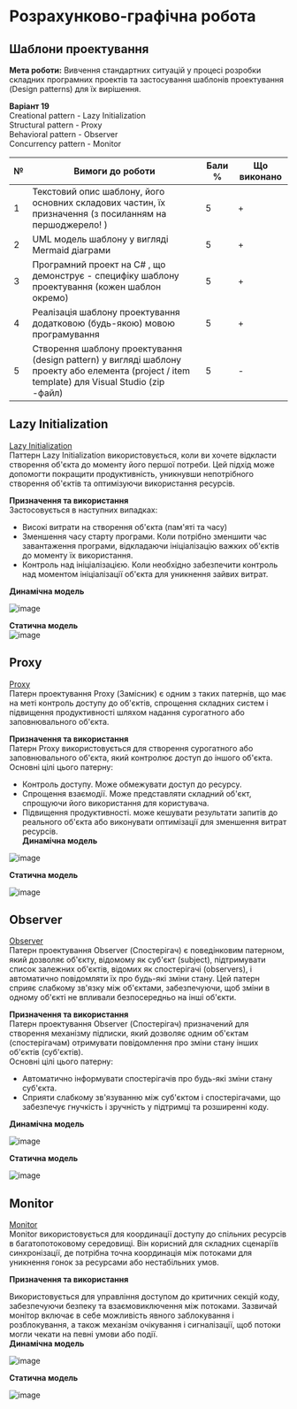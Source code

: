 # Розрахунково-графічна робота
## Шаблони проектування
**Мета роботи:** Вивчення стандартних ситуацій у процесі розробки складних програмних проектів та застосування шаблонів проектування (Design patterns) для їх вирішення.  

**Варіант 19**  
Creational pattern - Lazy Initialization  
Structural pattern - Proxy  
Behavioral pattern - Observer  
Concurrency pattern - Monitor 

| № | Вимоги до роботи  | Бали % | Що виконано| 
---| ------------- | ------------- |---|
1| Текстовий опис шаблону, його основних складових частин, їх призначення (з посиланням на першоджерело! )  | 5  | +
2| UML модель шаблону у вигляді Mermaid діаграми  | 5  | +
3|Програмний проект на С# , що демонструє - специфіку шаблону проектування (кожен шаблон окремо) | 5  | +
4|Реалізація шаблону проектування додатковою (будь-якою) мовою програмування | 5  | +
5| Створення шаблону проектування (design pattern) у вигляді шаблону проекту або елемента (project / item template) для Visual Studio (zip -файл)| 5  | -
## Lazy Initialization
[Lazy Initialization ](https://www.codingdrills.com/tutorial/design-patterns-tutorial/lazy-initialization-pattern)  
Паттерн Lazy Initialization використовується, коли ви хочете відкласти створення об'єкта до моменту його першої потреби. Цей підхід може допомогти покращити продуктивність, уникнувши непотрібного створення об'єктів та оптимізуючи використання ресурсів.  

**Призначення та використання**  
Застосовується в наступних випадках:
- Високі витрати на створення об'єкта (пам'яті та часу)
- Зменшення часу старту програми. Коли потрібно зменшити час завантаження програми, відкладаючи ініціалізацію важких об'єктів до моменту їх використання.
- Контроль над ініціалізацією. Коли необхідно забезпечити контроль над моментом ініціалізації об'єкта для уникнення зайвих витрат.

**Динамічна модель**  

![image](https://github.com/JuliaSylenok/Lab_RGR/assets/149322465/ecdd1595-e879-4c84-babb-78147fa4c717)  

**Статична модель**  
![image](https://github.com/JuliaSylenok/Lab_RGR/assets/149322465/3a188c4e-7de3-405a-b5d2-38bebd7a054c)

## Proxy 
[Proxy](https://www.codingdrills.com/tutorial/design-patterns-tutorial/proxy-pattern)  
Патерн проектування Proxy (Замісник) є одним з таких патернів, що має на меті контроль доступу до об'єктів, спрощення складних систем і підвищення продуктивності шляхом надання сурогатного або заповнювального об'єкта.  

**Призначення та використання**  
Патерн Proxy  використовується для створення сурогатного або заповнювального об'єкта, який контролює доступ до іншого об'єкта.  
Основні цілі цього патерну:
- Контроль доступу. Може обмежувати доступ до ресурсу.
- Спрощення взаємодії. Може представляти складний об'єкт, спрощуючи його використання для користувача.
- Підвищення продуктивності. може кешувати результати запитів до реального об'єкта або виконувати оптимізації для зменшення витрат ресурсів.  
**Динамічна модель**

![image](https://github.com/JuliaSylenok/Lab_RGR/assets/149322465/904d7b60-0306-4096-821a-332f94e8a5d7)  

**Статична модель**

![image](https://github.com/JuliaSylenok/Lab_RGR/assets/149322465/ec458734-abb7-4f85-a22b-7966b248a29e)

## Observer
[Observer](https://www.codingdrills.com/tutorial/design-patterns-tutorial/observer-pattern)  
Патерн проектування Observer (Спостерігач) є поведінковим патерном, який дозволяє об'єкту, відомому як суб'єкт (subject), підтримувати список залежних об'єктів, відомих як спостерігачі (observers), і автоматично повідомляти їх про будь-які зміни стану. Цей патерн сприяє слабкому зв'язку між об'єктами, забезпечуючи, щоб зміни в одному об'єкті не впливали безпосередньо на інші об'єкти.  

**Призначення та використання**  
Патерн проектування Observer (Спостерігач) призначений для створення механізму підписки, який дозволяє одним об'єктам (спостерігачам) отримувати повідомлення про зміни стану інших об'єктів (суб'єктів).  
Основні цілі цього патерну:
- Автоматично інформувати спостерігачів про будь-які зміни стану суб'єкта.
- Сприяти слабкому зв'язуванню між суб'єктом і спостерігачами, що забезпечує гнучкість і зручність у підтримці та розширенні коду.

**Динамічна модель**  

![image](https://github.com/JuliaSylenok/Lab_RGR/assets/149322465/1a4f7fa9-18e6-4ce0-b6db-6c6a617bec1d)  

**Статична модель**  

![image](https://github.com/JuliaSylenok/Lab_RGR/assets/149322465/27bb91d2-1225-4e31-8214-f27d8ee5e9aa)


## Monitor
[Monitor](https://www.linkedin.com/pulse/understanding-concurrency-lock-monitor-mutex-c-roman-fairushyn-51aef)  
Monitor використовується для координації доступу до спільних ресурсів в багатопотоковому середовищі. Він корисний для складних сценаріїв синхронізації, де потрібна точна координація між потоками для уникнення гонок за ресурсами або нестабільних умов. 

**Призначення та використання**  

Використовується для управління доступом до критичних секцій коду, забезпечуючи безпеку та взаємовиключення між потоками. Зазвичай монітор включає в себе можливість явного заблокування і розблокування, а також механізм очікування і сигналізації, щоб потоки могли чекати на певні умови або події.  
**Динамічна модель**  

![image](https://github.com/JuliaSylenok/Lab_RGR/assets/149322465/5e6b88c4-a9ba-4a1c-a445-e0d97301c392)  

**Статична  модель**  

![image](https://github.com/JuliaSylenok/Lab_RGR/assets/149322465/4ed60afa-03fe-446d-8d87-baf6c2960d93)

